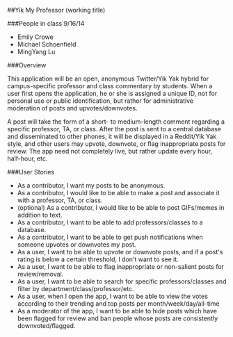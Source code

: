 ##Yik My Professor (working title)

###People in class 9/16/14
- Emily Crowe
- Michael Schoenfield
- MingYang Lu

###Overview

This application will be an open, anonymous Twitter/Yik Yak hybrid for campus-specific professor and class commentary by students. When a user first opens the application, he or she is assigned a unique ID, not for personal use or public identification, but rather for administrative moderation of posts and upvotes/downvotes. 

A post will take the form of a short- to medium-length comment regarding a specific professor, TA, or class. After the post is sent to a central database and disseminated to other phones, it will be displayed in a Reddit/Yik Yak style, and other users may upvote, downvote, or flag inappropriate posts for review.  The app need not completely live, but rather update every hour, half-hour, etc. 

###User Stories
- As a contributor, I want my posts to be anonymous.
- As a contributor, I would like to be able to make a post and associate it with a professor, TA, or class.
- (optional) As a contributor, I would like to be able to post GIFs/memes in addition to text.
- As a contributor, I want to be able to add professors/classes to a database.
- As a contributor, I want to be able to get push notifications when someone upvotes or downvotes my post.
- As a user, I want to be able to upvote or downvote posts, and if a post's rating is below a certain threshold, I don't want to see it.
- As a user, I want to be able to flag inappropriate or non-salient posts for review/removal.
- As a user, I want to be able to search for specific professors/classes and filter by department/class/professor/etc. 
- As a user, when I open the app, I want to be able to view the votes according to their trending and top posts per month/week/day/all-time
- As a moderator of the app, I want to be able to hide posts which have been flagged for review and ban people whose posts are consistently downvoted/flagged.
